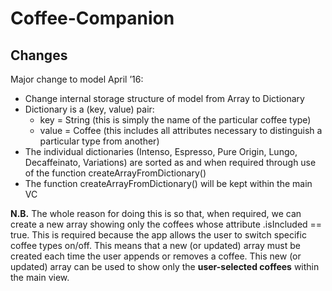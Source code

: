 # Coffee-Companion

## Changes
Major change to model April ’16:
 - Change internal storage structure of model from Array to Dictionary
 - Dictionary is a (key, value) pair:
    - key = String (this is simply the name of the particular coffee type)
    - value = Coffee (this includes all attributes necessary to distinguish a particular type from another)
 - The individual dictionaries (Intenso, Espresso, Pure Origin, Lungo, Decaffeinato, Variations) are sorted as and when required through use of the function createArrayFromDictionary()
 - The function createArrayFromDictionary() will be kept within the main VC

**N.B.** The whole reason for doing this is so that, when required, we can create a new array showing only the coffees whose attribute .isIncluded == true. This is required because the app allows the user to switch specific coffee types on/off. This means that a new (or updated) array must be created each time the user appends or removes a coffee. This new (or updated) array can be used to show only the **user-selected coffees** within the main view.
